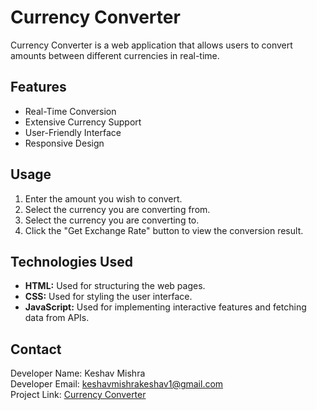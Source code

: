 # Currency Converter

Currency Converter is a web application that allows users to convert amounts between different currencies in real-time.

## Features

- Real-Time Conversion
- Extensive Currency Support
- User-Friendly Interface
- Responsive Design
## Usage

1. Enter the amount you wish to convert.
2. Select the currency you are converting from.
3. Select the currency you are converting to.
4. Click the "Get Exchange Rate" button to view the conversion result.



## Technologies Used

- **HTML:** Used for structuring the web pages.
- **CSS:** Used for styling the user interface.
- **JavaScript:** Used for implementing interactive features and fetching data from APIs.
  
## Contact

Developer Name: Keshav Mishra  
Developer Email: keshavmishrakeshav1@gmail.com  
Project Link: [Currency Converter](https://keshavmishra3.github.io/Currency_Converter/)

